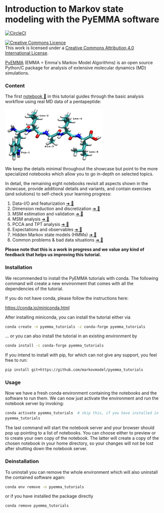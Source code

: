 # Introduction to Markov state modeling with the PyEMMA software

[![CircleCI](https://circleci.com/gh/markovmodel/pyemma_tutorials.svg?style=svg)](https://circleci.com/gh/markovmodel/pyemma_tutorials)

<a rel="license" href="http://creativecommons.org/licenses/by/4.0/"><img alt="Creative Commons Licence" style="border-width:0" src="https://i.creativecommons.org/l/by/4.0/88x31.png" /></a><br />This work is licensed under a <a rel="license" href="http://creativecommons.org/licenses/by/4.0/">Creative Commons Attribution 4.0 International License</a>.

[PyEMMA](http://pyemma.org) (EMMA = Emma's Markov Model Algorithms) is an open source Python/C package for analysis of extensive molecular dynamics (MD) simulations.

### Content

The first [notebook 📓](notebooks/00-pentapeptide-showcase.ipynb) in this tutorial guides through the basic analysis workflow using real MD data of a pentapeptide:

<img src="notebooks/static/pentapeptide-structure.png" width="320" height="171" />

We keep the details minimal throughout the showcase but point to the more specialized notebooks which allow you to go in-depth on selected topics.

In detail, the remaining eight notebooks revisit all aspects shown in the showcase, provide additional details and variants, and contain exercises (and solutions) to self-check your learning progress:

1. Data-I/O and featurization [➜ 📓](notebooks/01-data-io-and-featurization.ipynb)
2. Dimension reduction and discretization [➜ 📓](notebooks/02-dimension-reduction-and-discretisation.ipynb)
3. MSM estimation and validation [➜ 📓](notebooks/03-msm-estimation-and-validation.ipynb)
4. MSM analysis [➜ 📓](notebooks/04-msm-analysis.ipynb)
5. PCCA and TPT analysis [➜ 📓](notebooks/05-pcca-tpt.ipynb)
6. Expectations and observables [➜ 📓](notebooks/06-expectations-and-observables.ipynb)
7. Hidden Markov state models (HMMs) [➜ 📓](notebooks/07-hidden-markov-state-models.ipynb)
8. Common problems & bad data situations [➜ 📓](notebooks/08-common-problems.ipynb)

**Please note that this is a work in progress and we value any kind of feedback that helps us improving this tutorial.**

### Installation
We recommended to install the PyEMMA tutorials with conda. The following command will create a new environment that comes with all the dependencies of the tutorial.

If you do not have conda, please follow the instructions here:

https://conda.io/miniconda.html

After installing miniconda, you can install the tutorial either via

``` bash
conda create -n pyemma_tutorials -c conda-forge pyemma_tutorials
```

... or you can also install the tutorial in an existing environment by

``` bash
conda install -c conda-forge pyemma_tutorials
```

If you intend to install with pip, for which can not give any support, you feel free to run:

``` bash
pip install git+https://github.com/markovmodel/pyemma_tutorials
```

### Usage
Now we have a fresh conda environment containing the notebooks and the software to run them. We can now just activate the environment and run the notebook server by invoking:

``` bash
conda activate pyemma_tutorials  # skip this, if you have installed in your root environment or used pip to install.
pyemma_tutorials
```

The last command will start the notebook server and your browser should pop up pointing to a list of notebooks. You can choose either to preview or to create your own copy of the notebook. The latter will create a copy of the chosen notebook in your home directory, so your changes will not be lost after shutting down the notebook server.

### Deinstallation

To uninstall you can remove the whole environment which will also uninstall the contained software again:
``` bash
conda env remove -n pyemma_tutorials
```

or if you have installed the package directly

``` bash
conda remove pyemma_tutorials
```

